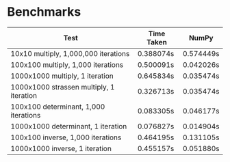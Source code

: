 # Benchmarks

| Test                                     | Time Taken | NumPy     |
| ---------------------------------------- | ---------- | --------- |
| 10x10 multiply, 1,000,000 iterations     | 0.388074s  | 0.574449s |
| 100x100 multiply, 1,000 iterations       | 0.500091s  | 0.042026s |
| 1000x1000 multiply, 1 iteration          | 0.645834s  | 0.035474s |
| 1000x1000 strassen multiply, 1 iteration | 0.326713s  | 0.035474s |
| 100x100 determinant, 1,000 iterations    | 0.083305s  | 0.046177s |
| 1000x1000 determinant, 1 iteration       | 0.076827s  | 0.014904s |
| 100x100 inverse, 1,000 iterations        | 0.464195s  | 0.131105s |
| 1000x1000 inverse, 1 iteration           | 0.455157s  | 0.051880s |
